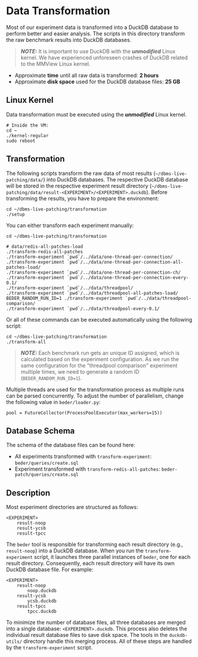 # Data Transformation

Most of our experiment data is transformed into a DuckDB database to perform better and easier analysis. The scripts in this directory transform the raw benchmark results into DuckDB databases.

> **_NOTE:_** It is important to use DuckDB with the ***unmodified*** Linux kernel. We have experienced unforeseen crashes of DuckDB related to the MMView Linux kernel.

- Approximate **time** until all raw data is transformed: **2 hours**
- Approximate **disk space** used for the DuckDB database files: **25 GB**

## Linux Kernel

Data transformation must be executed using the ***unmodified*** Linux kernel.

```
# Inside the VM:
cd ~
./kernel-regular
sudo reboot
```
## Transformation

The following scripts transform the raw data of most results (`~/dbms-live-patching/data/`) into DuckDB databases. The respective DuckDB database will be stored in the respective experiment result directory (`~/dbms-live-patching/data/result-<EXPERIMENT>/<EXPERIMENT>.duckdb`). Before transforming the results, you have to prepare the environment:

```
cd ~/dbms-live-patching/transformation
./setup
```

You can either transform each experiment manually:

```
cd ~/dbms-live-patching/transformation

# data/redis-all-patches-load
./transform-redis-all-patches
./transform-experiment `pwd`/../data/one-thread-per-connection/
./transform-experiment `pwd`/../data/one-thread-per-connection-all-patches-load/
./transform-experiment `pwd`/../data/one-thread-per-connection-ch/
./transform-experiment `pwd`/../data/one-thread-per-connection-every-0.1/
./transform-experiment `pwd`/../data/threadpool/
./transform-experiment `pwd`/../data/threadpool-all-patches-load/
BEDER_RANDOM_RUN_ID=1 ./transform-experiment `pwd`/../data/threadpool-comparison/
./transform-experiment `pwd`/../data/threadpool-every-0.1/
```

Or all of these commands can be executed automatically using the following script:

```
cd ~/dbms-live-patching/transformation
./transform-all
```

> **_NOTE:_** Each benchmark run gets an unique ID assigned, which is calculated based on the experiment configuration. As we run the same configuration for the "threadpool comparison" experiment multiple times, we need to generate a random ID (`BEDER_RANDOM_RUN_ID=1`).

Multiple threads are used for the transformation process as multiple runs can be parsed concurrently. To adjust the number of parallelism, change the following value in `beder/loader.py`:

```
pool = FutureCollector(ProcessPoolExecutor(max_workers=15))
```
## Database Schema

The schema of the database files can be found here:

- All experiments transformed with `transform-experiment`: `beder/queries/create.sql`
- Experiment transformed with `transform-redis-all-patches`: `beder-patch/queries/create.sql`

## Description

Most experiment directories are structured as follows:

```
<EXPERIMENT>
    result-noop
    result-ycsb
    result-tpcc
```

The `beder` tool is responsible for transforming each result directory (e.g., `result-noop`) into a DuckDB database. When you run the `transform-experiment` script, it launches three parallel instances of `beder`, one for each result directory. Consequently, each result directory will have its own DuckDB database file. For example:

```
<EXPERIMENT>
    result-noop
        noop.duckdb
    result-ycsb
        ycsb.duckdb
    result-tpcc
        tpcc.duckdb
```

To minimize the number of database files, all three databases are merged into a single database: `<EXPERIMENT>.duckdb`. This process also deletes the individual result database files to save disk space. The tools in the `duckdb-utils/` directory handle this merging process. All of these steps are handled by the `transform-experiment` script.
